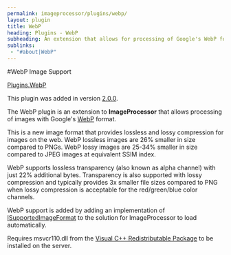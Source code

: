 ```yaml
---
permalink: imageprocessor/plugins/webp/
layout: plugin
title: WebP
heading: Plugins - WebP
subheading: An extension that allows for processing of Google's WebP format.
sublinks:
 - "#about|WebP"
---
```

<section id="about">
#WebP Image Support

<a href="https://nuget.org/packages/ImageProcessor.Plugins.WebP/" role="button" class="download" data-ga-category="Plugin Actions" data-ga-action="Plugin Links" data-ga-label="WebP Plugin Nuget Link"><i class="fa fa-download"></i>Plugins.WebP</a>

<div class="alert" role="alert">

This plugin was added in version [2.0.0](https://www.nuget.org/packages/ImageProcessor/2.0.0). 

</div>

The WebP plugin is an extension to **ImageProcessor** that allows processing of images with Google's [WebP](https://developers.google.com/speed/webp/) format.

This is a new image format that provides lossless and lossy compression for images on the web. WebP lossless images are 26% smaller in size compared to PNGs. 
WebP lossy images are 25-34% smaller in size compared to JPEG images at equivalent SSIM index. 
    
WebP supports lossless transparency (also known as alpha channel) with just 22% additional bytes. 
Transparency is also supported with lossy compression and typically provides 3x smaller file sizes compared to PNG when lossy compression is acceptable for the red/green/blue color channels.

WebP support is added by adding an implementation of [ISupportedImageFormat](../extending/#isupportedimageformat) to the solution for ImageProcessor to load automatically.

<div class="alert" role="alert">

Requires msvcr110.dll from the [Visual C++ Redistributable Package](http://www.microsoft.com/en-gb/download/details.aspx?id=30679) to be installed on the server.

</div>

</section>